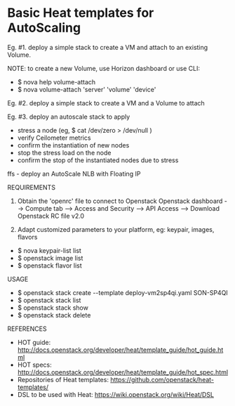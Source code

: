 Basic Heat templates for AutoScaling
====================================


Eg. #1. deploy a simple stack to create a VM and attach to an existing Volume. 

NOTE: to create a new Volume, use Horizon dashboard or use CLI:
* $ nova help volume-attach
* $ nova volume-attach 'server' 'volume' 'device'

Eg. #2. deploy a simple stack to create a VM and a Volume to attach

Eg. #3. deploy an autoscale stack to apply 
  - stress a node (eg, $ cat /dev/zero > /dev/null )
  - verify Ceilometer metrics
  - confirm the instantiation of new nodes
  - stop the stress load on the node
  - confirm the stop of the instantiated nodes due to stress

ffs - deploy an AutoScale NLB with Floating IP


REQUIREMENTS

1. Obtain the 'openrc' file to connect to Openstack
 Openstack dashboard --> Compute tab --> Access and Security --> API Access --> Download Openstack RC file v2.0

2. Adapt customized parameters to your platform, eg: keypair, images, flavors

* $ nova keypair-list list
* $ openstack image list
* $ openstack flavor list


USAGE

* $ openstack stack create --template deploy-vm2sp4qi.yaml SON-SP4QI
* $ openstack stack list
* $ openstack stack show <stackID>
* $ openstack stack delete <stackID>


REFERENCES

- HOT guide: http://docs.openstack.org/developer/heat/template_guide/hot_guide.html
- HOT specs: http://docs.openstack.org/developer/heat/template_guide/hot_spec.html
- Repositories of Heat templates: https://github.com/openstack/heat-templates/
- DSL to be used with Heat: https://wiki.openstack.org/wiki/Heat/DSL

